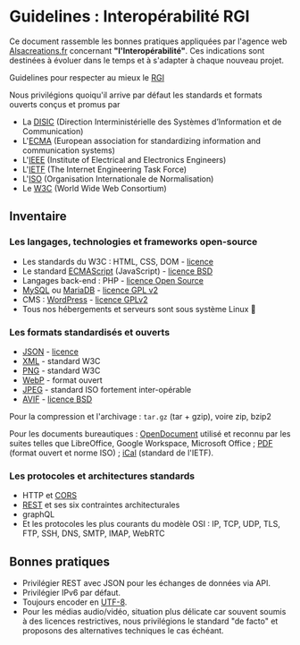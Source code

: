 # Guidelines : Interopérabilité RGI

Ce document rassemble les bonnes pratiques appliquées par l'agence web [Alsacreations.fr](https://www.alsacreations.fr/) concernant **"l'Interopérabilité"**. Ces indications sont destinées à évoluer dans le temps et à s'adapter à chaque nouveau projet.

Guidelines pour respecter au mieux le [RGI](https://www.numerique.gouv.fr/publications/interoperabilite/)

Nous privilégions quoiqu'il arrive par défaut les standards et formats ouverts conçus et promus par

* La [DISIC](https://www.modernisation.gouv.fr/) (Direction Interministérielle des Systèmes d’Information et de Communication)
* L'[ECMA](https://ecma-international.org/) (European association for standardizing information and communication systems)
* L'[IEEE](https://www.ieee.org/) (Institute of Electrical and Electronics Engineers)
* L'[IETF](https://www.ietf.org/) (The Internet Engineering Task Force)
* L'[ISO](https://www.iso.org/) (Organisation Internationale de Normalisation)
* Le [W3C](https://www.w3.org/) (World Wide Web Consortium)

## Inventaire

### Les langages, technologies et frameworks open-source

* Les standards du W3C : HTML, CSS, DOM - [licence](https://www.w3.org/Consortium/Legal/copyright-documents)
* Le standard [ECMAScript](https://www.ecma-international.org/publications-and-standards/standards/ecma-262/) (JavaScript) - [licence BSD](https://tc39.es/ecma262/#sec-copyright-and-software-license)
* Langages back-end : PHP - [licence Open Source](https://www.php.net/license/index.php)
* [MySQL](https://www.mysql.com/fr/) ou [MariaDB](https://mariadb.com/) - [licence GPL v2](https://mariadb.com/kb/fr/licences-de-mariadb/)
* CMS : [WordPress](https://wordpress.org/) - [licence GPLv2](https://wordpress.org/about/license/)
* Tous nos hébergements et serveurs sont sous système Linux 🐧

### Les formats standardisés et ouverts

* [JSON](https://www.json.org/) - [licence](https://www.json.org/license.html)
* [XML](https://www.w3.org/XML/) - standard W3C
* [PNG](https://www.w3.org/TR/png/) - standard W3C
* [WebP](https://developers.google.com/speed/webp?hl=fr) - format ouvert
* [JPEG](https://jpeg.org/jpeg/) - standard ISO fortement inter-opérable
* [AVIF](https://github.com/AOMediaCodec/libavif) - [licence BSD](https://fr.wikipedia.org/wiki/Licence_BSD)

Pour la compression et l'archivage : `tar.gz` (tar + gzip), voire zip, bzip2

Pour les documents bureautiques : [OpenDocument](https://fr.wikipedia.org/wiki/OpenDocument) utilisé et reconnu par les suites telles que LibreOffice, Google Workspace, Microsoft Office ; [PDF](https://www.adobe.com/acrobat/about-adobe-pdf.html) (format ouvert et norme ISO) ; [iCal](https://www.ietf.org/rfc/rfc2445.txt) (standard de l'IETF).

### Les protocoles et architectures standards

* HTTP et [CORS](https://fetch.spec.whatwg.org/#cors-protocol)
* [REST](https://fr.wikipedia.org/wiki/Representational_state_transfer) et ses six contraintes architecturales
* graphQL
* Et les protocoles les plus courants du modèle OSI : IP, TCP, UDP, TLS, FTP, SSH, DNS, SMTP, IMAP, WebRTC

## Bonnes pratiques

* Privilégier REST avec JSON pour les échanges de données via API.
* Privilégier IPv6 par défaut.
* Toujours encoder en [UTF-8](https://fr.wikipedia.org/wiki/UTF-8).
* Pour les médias audio/vidéo, situation plus délicate car souvent soumis à des licences restrictives, nous privilégions le standard "de facto" et proposons des alternatives techniques le cas échéant.

